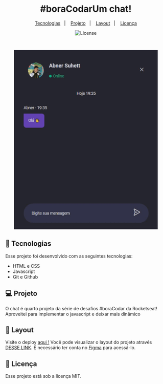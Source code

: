 <h1 align="center"><b>#boraCodar</b>Um chat!</h1>

<p align="center">
  <a href="#-tecnologias">Tecnologias</a>&nbsp;&nbsp;&nbsp;|&nbsp;&nbsp;&nbsp;
  <a href="#-projeto">Projeto</a>&nbsp;&nbsp;&nbsp;|&nbsp;&nbsp;&nbsp;
  <a href="#-layout">Layout</a>&nbsp;&nbsp;&nbsp;|&nbsp;&nbsp;&nbsp;
  <a href="#memo-licença">Licença</a>
</p>

<p align="center">
  <img alt="License" src="https://img.shields.io/static/v1?label=license&message=MIT&color=49AA26&labelColor=000000">
</p>

<br>

<p align="center">
  <img alt="Gif do Chat" src="./imgs/chat.gif" width="450px"
  height="560px">
</p>

## 🚀 Tecnologias

Esse projeto foi desenvolvido com as seguintes tecnologias:

- HTML e CSS
- Javascript
- Git e Github

## 💻 Projeto

O chat é quarto projeto da série de desafios #boraCodar da Rocketseat!
Aproveitei para implementar o javascript e deixar mais dinâmico

## 🔖 Layout

Visite o deploy <a href="https://abnersuhettdev.github.io/boraCodar-Desafio04/"> aqui !</a>
Você pode visualizar o layout do projeto através [DESSE LINK](https://www.figma.com/community/file/1200070743637495660). É necessário ter conta no [Figma](https://figma.com) para acessá-lo.

## 📝 Licença

Esse projeto está sob a licença MIT.
